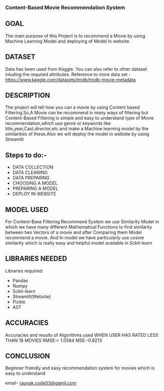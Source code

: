 ### Content-Based Movie Recommendation System

## GOAL

The main purpose of this Project is to recommend a Movie by using Machine Learning Model and deploying of Model In website
## DATASET

Data has been used from Kaggle.
You can also refer to other dataset inluding the required attributes.
Reference to more data set - https://www.kaggle.com/datasets/tmdb/tmdb-movie-metadata

## DESCRIPTION

The project will tell how you can  a movie by using Content based Filtering.So,A Movie can be recommend in many  ways of filtering but Content-Based Filtering 
is simple and  easy to understand type of Movie recommendation,which use genre or keywords like title,year,Cast,director,etc and make a Machine learning model by the similarities of these.Also we will deploy the model in webiste by using Streamlit

## Steps to do:-
 
 - DATA COLLECTION
 - DATA CLEANING
 - DATA PREPARING
 - CHOOSING A MODEL
 - PREPARING A MODEL
 - DEPLOY IN WEBSITE
 
## MODEL USED
For Content-Base Filtering Recommend System we use Similarity Model in which we have many different Mathematical Functions to find similarity between two 
Vectors of a movie and after Comparing them Model recommend a movie. And In model we have particularly use cosine similarity which is really easy and helpful model
available in Sckit-learn

## LIBRARIES NEEDED

Libraries required:
* Pandas
* Numpy
* Sckit-learn
* Streamlit(Website)
* Pickle
* AST



## ACCURACIES

Accuracies and results of Algorithms used
WHEN USER HAS RATED LESS THAN 18 MOVIES
RMSE:= 1.0584
MSE:-0.8213

## CONCLUSION
Beginner friendly and  easy recommendation  system for movies which is easy to understand

email- raunak.code03@gamil.com
